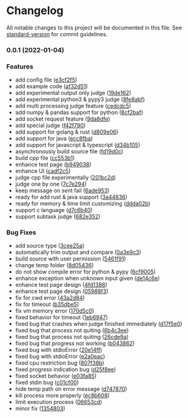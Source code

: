 # Changelog

All notable changes to this project will be documented in this file. See [standard-version](https://github.com/conventional-changelog/standard-version) for commit guidelines.

### 0.0.1 (2022-01-04)

### Features

-   add config file ([e3cf2f5](https://github.com/HancomAC/HANA/commit/e3cf2f56bbcc7216e736f33e09f898fa231cd2c1))
-   add example code ([af32d51](https://github.com/HancomAC/HANA/commit/af32d516d3e74bc02972c33514e2cc6c2eea195e))
-   add experimental output only judge ([19de162](https://github.com/HancomAC/HANA/commit/19de1626a18f33359afec5479a4570a51fb1a5d5))
-   add experimental python3 & pypy3 judge ([8fe8abf](https://github.com/HancomAC/HANA/commit/8fe8abf606cce7b2e4f7d7bc32705dba94e867bd))
-   add multi processing judge feature ([cedcdc5](https://github.com/HancomAC/HANA/commit/cedcdc569307cd1c7bac316d50b6397d2545e5c2))
-   add numpy & pandas support for python ([8cf2baf](https://github.com/HancomAC/HANA/commit/8cf2baf16cf4ab2998da09db62f388f860bd01a2))
-   add socket request feature ([9da8dfe](https://github.com/HancomAC/HANA/commit/9da8dfe7951a8cf1e559c5457ff25d9e97cbbb8b))
-   add special judge ([f42f790](https://github.com/HancomAC/HANA/commit/f42f790ecaea93d57289a95992d658bdccf16180))
-   add support for golang & rust ([d809e06](https://github.com/HancomAC/HANA/commit/d809e06791c6b6c8844b103a8323b4be7f955174))
-   add support for java ([ecc8fba](https://github.com/HancomAC/HANA/commit/ecc8fba6dcdd956d848e5281f1a4ec333ea06465))
-   add support for javascript & typescript ([d34b105](https://github.com/HancomAC/HANA/commit/d34b10564cee569f6fafcc4d4a918f6a13413fd9))
-   asynchronously build source file ([fd19d0c](https://github.com/HancomAC/HANA/commit/fd19d0c4237022e449d073d1729e595566792202))
-   build cpp file ([cc553b1](https://github.com/HancomAC/HANA/commit/cc553b18e31db6cead36d053ccab99c2329eb207))
-   enhance test page ([b949038](https://github.com/HancomAC/HANA/commit/b949038ebdfc2cbf38b4536a302d6a4d72ad4bcc))
-   enhance UI ([cadf2c5](https://github.com/HancomAC/HANA/commit/cadf2c5b45cda85c56c74ad4a10784d34e87d6f8))
-   judge cpp file experimentally ([201bc2d](https://github.com/HancomAC/HANA/commit/201bc2d84b36c36d38238de285d9c5c0a471e540))
-   judge one by one ([7c7e294](https://github.com/HancomAC/HANA/commit/7c7e29493ccde95c742aa4bdecfc5fa5f0c3297d))
-   keep message on sent fail ([6ade953](https://github.com/HancomAC/HANA/commit/6ade9531ecc3a56236dc10b0e64d42315a579d73))
-   ready for add rust & java support ([3a44836](https://github.com/HancomAC/HANA/commit/3a448362922cf36987b1b93896ed5db999a3ce1d))
-   ready for memory & time limit customizing ([ddda02b](https://github.com/HancomAC/HANA/commit/ddda02b0596ad4b167ec5136a68a451202b3a290))
-   support c language ([d7c6b40](https://github.com/HancomAC/HANA/commit/d7c6b408f08b1674968c4ffcf93fc3045444ea88))
-   support subtask judge ([682e352](https://github.com/HancomAC/HANA/commit/682e352d182abbc8d8987132e8cb14c17a4c6451))

### Bug Fixes

-   add source type ([3cee25a](https://github.com/HancomAC/HANA/commit/3cee25a8aab9312f2ca34459412295cccf6d4c05))
-   automatically trim output and compare ([0a3e9c3](https://github.com/HancomAC/HANA/commit/0a3e9c3f92b1f146fbec7957380b378443263515))
-   build source with user permission ([5461f91](https://github.com/HancomAC/HANA/commit/5461f91a393e78bd901487d1762b93637dad9f95))
-   change temp folder ([8d05436](https://github.com/HancomAC/HANA/commit/8d054360802a8b3685e5023a0fad67ddd264fd70))
-   do not show compile error for python & pypy ([6cf9005](https://github.com/HancomAC/HANA/commit/6cf9005c6caf9961f14f564ae05be11af1408d74))
-   enhance exception when unknown input given ([de14c6e](https://github.com/HancomAC/HANA/commit/de14c6e057e2768c9d5d256bbfd23c8a2514912a))
-   enhance test page design ([4fd1388](https://github.com/HancomAC/HANA/commit/4fd1388c3462a866e0ff1b4208d108db7fb19dc9))
-   enhance test page design ([05988f3](https://github.com/HancomAC/HANA/commit/05988f36d424348dd4beeab83f4b08ed12404862))
-   fix for cwd error ([43a2d84](https://github.com/HancomAC/HANA/commit/43a2d84aabd8ae43d1da7629b6b0ecd799498c41))
-   fix for timeout ([b35dbe5](https://github.com/HancomAC/HANA/commit/b35dbe51c32b404f79eba83c32e1514158c47bfd))
-   fix vm memory error ([170d5c0](https://github.com/HancomAC/HANA/commit/170d5c0c8f7c706bf240a6d194eac4ca2ec3850f))
-   fixed behavior for timeout ([1eb6947](https://github.com/HancomAC/HANA/commit/1eb69479f8388244bc27d5ecde8fbda372783878))
-   fixed bug that crashes when judge finished immediately ([d17f5e0](https://github.com/HancomAC/HANA/commit/d17f5e0f71ecccb3f78f58804c99abceb3886917))
-   fixed bug that process not quiting ([6b4c3ee](https://github.com/HancomAC/HANA/commit/6b4c3ee4c7c7b8cc3a2a73e96d9372c998703fa8))
-   fixed bug that process not quiting ([26cde9a](https://github.com/HancomAC/HANA/commit/26cde9a635bedbce48d9789075e095fa6a990e79))
-   fixed bug that progress not working ([b043862](https://github.com/HancomAC/HANA/commit/b0438623b510b82e4b3db124f10e648b62d84539))
-   fixed bug with stdioError ([20e14ff](https://github.com/HancomAC/HANA/commit/20e14ffb38d0001382de7d7438bfe846a688f845))
-   fixed bug with stdioError ([e2a0eac](https://github.com/HancomAC/HANA/commit/e2a0eac029ce10a547e0794cf149b1fb70715366))
-   fixed cpu restriction bug ([807f38b](https://github.com/HancomAC/HANA/commit/807f38b1bb6bf4ac89fb060901b15407999a542d))
-   fixed progress indication bug ([d25f8ee](https://github.com/HancomAC/HANA/commit/d25f8ee01c473d25986702d4ac5ad1acd42012f8))
-   fixed socket behavior ([e03fa85](https://github.com/HancomAC/HANA/commit/e03fa857fe61af1f5ba290c88f252bc1a056a798))
-   fixed stdin bug ([c01cf00](https://github.com/HancomAC/HANA/commit/c01cf0046291e3d1896977c8aadaaa3677e5a1d8))
-   hide temp path on error message ([d747870](https://github.com/HancomAC/HANA/commit/d747870da40428fef9707af35369bf8f405152ac))
-   kill process more properly ([ec8b608](https://github.com/HancomAC/HANA/commit/ec8b608c4c776dbce8088a9233c74b059844ac04))
-   limit execution process ([06653cd](https://github.com/HancomAC/HANA/commit/06653cd943dab566bab4ee87887a15df0d3cfd6e))
-   minor fix ([1354803](https://github.com/HancomAC/HANA/commit/1354803877153c3a771aba32da15c689c771a380))
